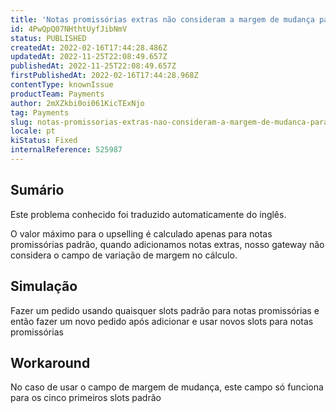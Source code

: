 ```yaml
---
title: 'Notas promissórias extras não consideram a margem de mudança para a venda'
id: 4PwQpQ07NHthtUyfJibNmV
status: PUBLISHED
createdAt: 2022-02-16T17:44:28.486Z
updatedAt: 2022-11-25T22:08:49.657Z
publishedAt: 2022-11-25T22:08:49.657Z
firstPublishedAt: 2022-02-16T17:44:28.968Z
contentType: knownIssue
productTeam: Payments
author: 2mXZkbi0oi061KicTExNjo
tag: Payments
slug: notas-promissorias-extras-nao-consideram-a-margem-de-mudanca-para-a-venda
locale: pt
kiStatus: Fixed
internalReference: 525987
---
```


## Sumário

<div class="alert alert-info">
  <p>Este problema conhecido foi traduzido automaticamente do inglês.</p>
</div>


O valor máximo para o upselling é calculado apenas para notas promissórias padrão, quando adicionamos notas extras, nosso gateway não considera o campo de variação de margem no cálculo.



## Simulação


Fazer um pedido usando quaisquer slots padrão para notas promissórias e então fazer um novo pedido após adicionar e usar novos slots para notas promissórias



## Workaround


No caso de usar o campo de margem de mudança, este campo só funciona para os cinco primeiros slots padrão

